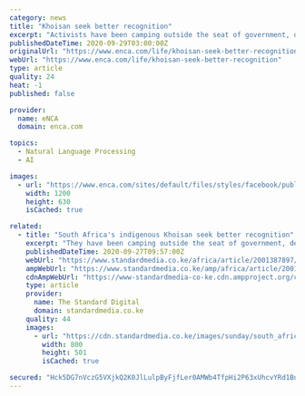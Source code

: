 ```yaml
---
category: news
title: "Khoisan seek better recognition"
excerpt: "Activists have been camping outside the seat of government, demanding the official recognition of their languages and to negotiate land ownership."
publishedDateTime: 2020-09-29T03:00:00Z
originalUrl: "https://www.enca.com/life/khoisan-seek-better-recognition"
webUrl: "https://www.enca.com/life/khoisan-seek-better-recognition"
type: article
quality: 24
heat: -1
published: false

provider:
  name: eNCA
  domain: enca.com

topics:
  - Natural Language Processing
  - AI

images:
  - url: "https://www.enca.com/sites/default/files/styles/facebook/public/2020-09/000_8QG8CX.jpg?h=199d8c1f&itok=eYFO7HHu"
    width: 1200
    height: 630
    isCached: true

related:
  - title: "South Africa's indigenous Khoisan seek better recognition"
    excerpt: "They have been camping outside the seat of government, demanding the official recognition of their languages and to negotiate land ownership"
    publishedDateTime: 2020-09-27T09:57:00Z
    webUrl: "https://www.standardmedia.co.ke/africa/article/2001387897/south-africas-indigenous-khoisan-seek-better-recognition"
    ampWebUrl: "https://www.standardmedia.co.ke/amp/africa/article/2001387897/south-africas-indigenous-khoisan-seek-better-recognition"
    cdnAmpWebUrl: "https://www-standardmedia-co-ke.cdn.ampproject.org/c/s/www.standardmedia.co.ke/amp/africa/article/2001387897/south-africas-indigenous-khoisan-seek-better-recognition"
    type: article
    provider:
      name: The Standard Digital
      domain: standardmedia.co.ke
    quality: 44
    images:
      - url: "https://cdn.standardmedia.co.ke/images/sunday/south_africas_indig5f705e9425c4c.jpg"
        width: 800
        height: 501
        isCached: true

secured: "Hck5DG7nVczG5VXjkQ2K0JlLulpByFjfLer0AMWb4TfpHi2P63xUhcvYRd1BuaAgQaj4NuNBQWjfXYlUee7/o7INL3RYNPN4+MbQM/r0SjTbQSTxR0olQw6QkJbYTM2KHX77WTuRvnLT6C4y2cXr2jwc38PziaPvuJypirAYx7TGBkM2ElAAvntXxoc59cnzquyNmDSDh5WYQwVoARuOLte4rdAnN3INfDvQC0VU6o4AcQxEHXoAoCDs3IEyGd932CNRP65nt/brfaZZcPtNFZnJKPfVzDSJAO55fDa9hOXwNdz6Q6LmnBfh7NkIR5q6CnI7knz+jtySuNhAxT8G+46pUpNfDxz4p01kEPIfd8U=;Y9+Ruh1APnVH0HHtSJt5Zg=="
---
```


